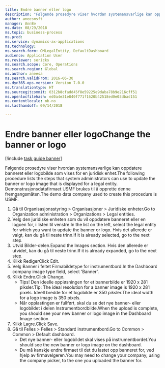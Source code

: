 ```yaml
--- 
title: Endre banner eller logo
description: "Følgende prosedyre viser hvordan systemansvarlige kan oppdatere banneret eller logobilde som vises for en juridisk enhet."
author: aneesmsft
manager: AnnBe
ms.date: 08/29/2018
ms.topic: business-process
ms.prod: 
ms.service: dynamics-ax-applications
ms.technology: 
ms.search.form: OMLegalEntity, DefaultDashboard
audience: Application User
ms.reviewer: sericks
ms.search.scope: Core, Operations
ms.search.region: Global
ms.author: aneesa
ms.search.validFrom: 2016-06-30
ms.dyn365.ops.version: Version 7.0.0
ms.translationtype: HT
ms.sourcegitcommit: 0312b8cfadd45f8e59225e9daba78b9e216cff51
ms.openlocfilehash: ed0a4e31e840f771f1620b42518ed0e03dbad151
ms.contentlocale: nb-no
ms.lasthandoff: 09/14/2018

---
```

# <a name="change-the-banner-or-logo"></a><span data-ttu-id="cf528-103">Endre banner eller logo</span><span class="sxs-lookup"><span data-stu-id="cf528-103">Change the banner or logo</span></span>

[!include [task guide banner](../../includes/task-guide-banner.md)]

<span data-ttu-id="cf528-104">Følgende prosedyre viser hvordan systemansvarlige kan oppdatere banneret eller logobilde som vises for en juridisk enhet.</span><span class="sxs-lookup"><span data-stu-id="cf528-104">The following procedure lists the steps that system administrators can use to update the banner or logo image that is displayed for a legal entity.</span></span> <span data-ttu-id="cf528-105">Demonstrasjonsdatafirmaet USMF brukes til å opprette denne fremgangsmåten.</span><span class="sxs-lookup"><span data-stu-id="cf528-105">The demo data company used to create this procedure is USMF.</span></span>

1. <span data-ttu-id="cf528-106">Gå til Organisasjonsstyring > Organisasjoner > Juridiske enheter.</span><span class="sxs-lookup"><span data-stu-id="cf528-106">Go to Organization administration > Organizations > Legal entities.</span></span>
2. <span data-ttu-id="cf528-107">Velg den juridiske enheten som du vil oppdatere banneret eller en logoen for, i listen til venstre.</span><span class="sxs-lookup"><span data-stu-id="cf528-107">In the list on the left, select the legal entity for which you want to update the banner or logo.</span></span> <span data-ttu-id="cf528-108">Hvis det allerede er valgt, kan du gå til neste trinn.</span><span class="sxs-lookup"><span data-stu-id="cf528-108">If it is already selected, go to the next step.</span></span>
3. <span data-ttu-id="cf528-109">Utvid Bilder-delen.</span><span class="sxs-lookup"><span data-stu-id="cf528-109">Expand the Images section.</span></span> <span data-ttu-id="cf528-110">Hvis den allerede er utvidet, kan du gå til neste trinn.</span><span class="sxs-lookup"><span data-stu-id="cf528-110">If it is already expanded, go to the next step.</span></span>
4. <span data-ttu-id="cf528-111">Klikk Rediger</span><span class="sxs-lookup"><span data-stu-id="cf528-111">Click Edit.</span></span>
5. <span data-ttu-id="cf528-112">Velg Banner i feltet Firmabildetype for instrumentbord.</span><span class="sxs-lookup"><span data-stu-id="cf528-112">In the Dashboard company image type field, select 'Banner'.</span></span>
6. <span data-ttu-id="cf528-113">Klikk Endre.</span><span class="sxs-lookup"><span data-stu-id="cf528-113">Click Change.</span></span>
    * <span data-ttu-id="cf528-114">Tips!  Den ideelle oppløsningen for et bannerbilde er 1920 x 281 piksler.</span><span class="sxs-lookup"><span data-stu-id="cf528-114">Tip: The ideal resolution for a banner image is 1920 x 281 pixels.</span></span> <span data-ttu-id="cf528-115">Ideell bredde for et logobilde er 350 piksler.</span><span class="sxs-lookup"><span data-stu-id="cf528-115">The ideal width for a logo image is 350 pixels.</span></span>  
    * <span data-ttu-id="cf528-116">Når opplastingen er fullført, skal du se det nye banner- eller logobildet i delen Instrumentbordbilde.</span><span class="sxs-lookup"><span data-stu-id="cf528-116">When the upload is complete, you should see your new banner or logo image in the Dashboard Image section.</span></span>  
7. <span data-ttu-id="cf528-117">Klikk Lagre.</span><span class="sxs-lookup"><span data-stu-id="cf528-117">Click Save.</span></span>
8. <span data-ttu-id="cf528-118">Gå til Felles > Felles > Standard instrumentbord.</span><span class="sxs-lookup"><span data-stu-id="cf528-118">Go to Common > Common > Default dashboard.</span></span>
    * <span data-ttu-id="cf528-119">Det nye banner- eller logobildet skal vises på instrumentbordet.</span><span class="sxs-lookup"><span data-stu-id="cf528-119">You should see the new banner or logo image on the dashboard.</span></span>  
    * <span data-ttu-id="cf528-120">Du må kanskje endre firmaet til det du lastet opp banneret for, ved hjelp av firmavelgeren.</span><span class="sxs-lookup"><span data-stu-id="cf528-120">You may need to change your company, using the company picker, to the one you uploaded the banner for.</span></span>  


